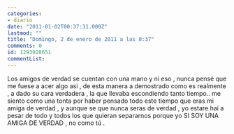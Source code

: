 ```yaml
---
categories:
- diario
date: "2011-01-02T00:37:31.000Z"
lastmod: ""
title: "Domingo, 2 de enero de 2011 a las 0:37"
comments: 0
id: 1293928651
commentList:
---
```


Los amigos de verdad se cuentan con una mano y ni eso , nunca pensé que me fuese a acer algo asi , de esta manera a demostrado como es realmente , a dado su cara verdadera , la que llevaba escondiendo tanto tiempo.. me siento como una tonta por haber pensado todo este tiempo que eras mi amiga de verdad , y aunque se que nunca seras de verdad , yo estare haí a pesar de todo y todos los que quieran separarnos porque yo SI SOY UNA AMIGA DE VERDAD , no como tú .